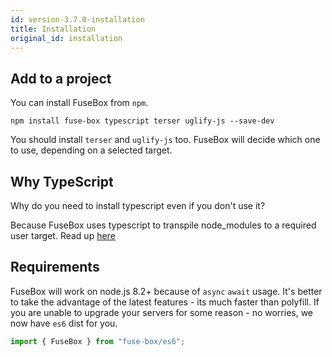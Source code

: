 ```yaml
---
id: version-3.7.0-installation
title: Installation
original_id: installation
---
```


## Add to a project

You can install FuseBox from `npm`.

```
npm install fuse-box typescript terser uglify-js --save-dev
```

You should install `terser` and `uglify-js` too. FuseBox will decide which one
to use, depending on a selected target.

## Why TypeScript

Why do you need to install typescript even if you don't use it?

Because FuseBox uses typescript to transpile node_modules to a required user
target. Read up [here](./setup#choosing-correct-target)

## Requirements

FuseBox will work on node.js 8.2+ because of `async` `await` usage. It's better
to take the advantage of the latest features - its much faster than polyfill. If
you are unable to upgrade your servers for some reason - no worries, we now have
`es6` dist for you.

```js
import { FuseBox } from "fuse-box/es6";
```
